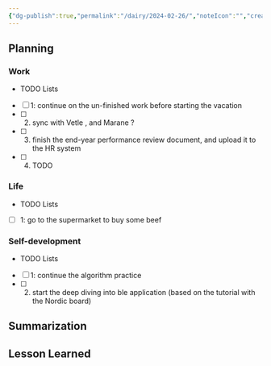 ```yaml
---
{"dg-publish":true,"permalink":"/dairy/2024-02-26/","noteIcon":"","created":"2024-02-26T06:14:05.678+01:00","updated":"2024-02-26T07:50:18.706+01:00"}
---
```


## Planning 
### Work
- TODO Lists
- [ ] 1: continue on the un-finished work before starting the vacation
- [ ] 2. sync with Vetle , and Marane ?
- [ ] 3. finish the end-year performance review document, and upload it to the HR system
- [ ] 4. TODO
### Life
- TODO Lists
- [ ] 1: go to the supermarket to buy some beef
### Self-development
- TODO Lists
- [ ] 1: continue the algorithm practice
- [ ] 2. start the deep diving into ble application (based on the tutorial with the Nordic board)
## Summarization

## Lesson Learned
